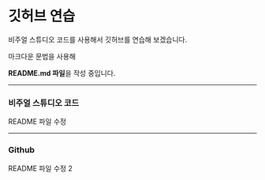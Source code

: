 # 깃허브 연습

비주얼 스튜디오 코드를 사용해서 깃허브를 연습해 보겠습니다.

마크다운 문법을 사용해

**README.md 파일**을 작성 중입니다.

-------------------------------------------

### 비주얼 스튜디오 코드

README 파일 수정

----------------------------------------

### Github

README 파일 수정 2
